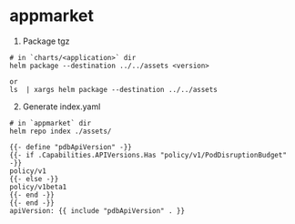 # appmarket

1. Package tgz
```shell
# in `charts/<application>` dir
helm package --destination ../../assets <version>

or
ls  | xargs helm package --destination ../../assets
```

2. Generate index.yaml
```shell
# in `appmarket` dir
helm repo index ./assets/
```


```
{{- define "pdbApiVersion" -}}
{{- if .Capabilities.APIVersions.Has "policy/v1/PodDisruptionBudget" -}}
policy/v1
{{- else -}}
policy/v1beta1
{{- end -}}
{{- end -}}
apiVersion: {{ include "pdbApiVersion" . }}
```